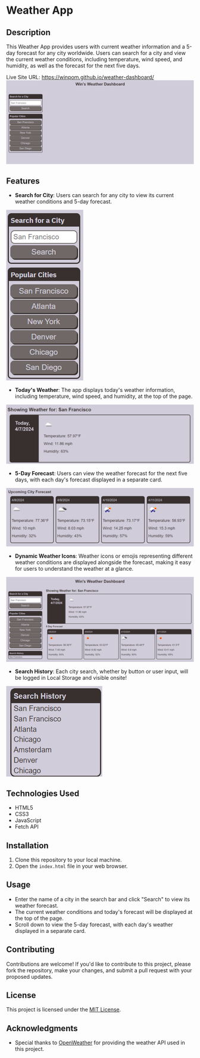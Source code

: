 # Weather App

## Description

This Weather App provides users with current weather information and a 5-day forecast for any city worldwide. Users can search for a city and view the current weather conditions, including temperature, wind speed, and humidity, as well as the forecast for the next five days.

Live Site URL: https://winpom.github.io/weather-dashboard/
![Site](./assets/images/site.png)

## Features

- **Search for City**: Users can search for any city to view its current weather conditions and 5-day forecast.

![City Search](./assets/images/search.png)
- **Today's Weather**: The app displays today's weather information, including temperature, wind speed, and humidity, at the top of the page.

![Today's Weather](./assets/images/today.png)
- **5-Day Forecast**: Users can view the weather forecast for the next five days, with each day's forecast displayed in a separate card.

![Upcoming Weather](./assets/images/upcoming.png)
- **Dynamic Weather Icons**: Weather icons or emojis representing different weather conditions are displayed alongside the forecast, making it easy for users to understand the weather at a glance.

![Full Site in Action](./assets/images/full-site.png)
- **Search History**: Each city search, whether by button or user input, will be logged in Local Storage and visible onsite!

![Search History](./assets/images/search-history.png)

## Technologies Used

- HTML5
- CSS3
- JavaScript
- Fetch API

## Installation

1. Clone this repository to your local machine.
2. Open the `index.html` file in your web browser.

## Usage

- Enter the name of a city in the search bar and click "Search" to view its weather forecast.
- The current weather conditions and today's forecast will be displayed at the top of the page.
- Scroll down to view the 5-day forecast, with each day's weather displayed in a separate card.

## Contributing

Contributions are welcome! If you'd like to contribute to this project, please fork the repository, make your changes, and submit a pull request with your proposed updates.

## License

This project is licensed under the [MIT License](LICENSE).

## Acknowledgments

- Special thanks to [OpenWeather](https://openweathermap.org/) for providing the weather API used in this project.
